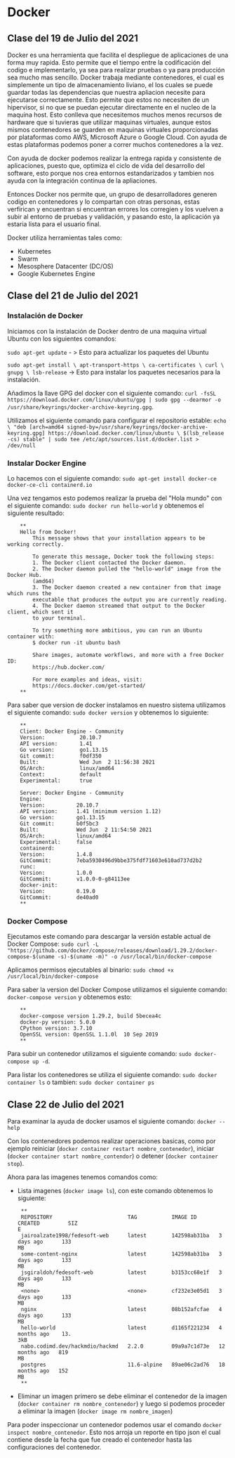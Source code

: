 # Docker

## Clase del 19 de Julio del 2021

Docker es una herramienta que facilita el despliegue de aplicaciones de una forma muy rapida.
Esto permite que el tiempo entre la codificación del codigo e implementarlo, ya sea para realizar pruebas o ya para producción sea mucho mas sencillo.
Docker trabaja mediante contenedores, el cual es simplemente un tipo de almacenamiento liviano, el los cuales se puede guardar todas las dependencias que nuestra apliacion necesite para ejecutarse correctamente. Esto permite que estos no necesiten de un hipervisor, si no que  se puedan ejecutar directamente en el nucleo de la maquina host.
Esto conlleva que necesitemos muchos menos recursos de hardware que si tuvieras que utilizar maquinas virtuales, aunque estos mismos contenedores se guarden en maquinas virtuales proporcionadas por plataformas como AWS, Microsoft Azure o Google Cloud. Con ayuda de estas plataformas podemos poner a correr muchos contenedores a la vez.

Con ayuda de docker podemos realizar la entrega rapida y consistente de aplicaciones, puesto que, optimiza el ciclo de vida del desarrollo del software, esto porque nos crea entornos estandarizados y tambien nos ayuda con la integración continua de la apliaciones.

Entonces Docker nos permite que, un grupo de desarrolladores generen codigo en contenedores y lo compartan con otras personas, estas verfirican y encuentran si encuentran errores los corregien y los vuelven a subir al entorno de pruebas y validación, y pasando esto, la aplicación ya estaria lista para el usuario final.

Docker utiliza herramientas tales como: 
 * Kubernetes
 * Swarm 
 * Mesosphere Datacenter (DC/OS)
 * Google Kubernetes Engine

## Clase del 21 de Julio del 2021

### Instalación de Docker

Iniciamos con la instalación de Docker dentro de una maquina virtual Ubuntu con los siguientes comandos: 

`sudo apt-get update` - > Esto para actualizar los paquetes del Ubuntu

`sudo apt-get install \
    apt-transport-https \
    ca-certificates \
    curl \
    gnupg \
    lsb-release` -> Esto para instalar los paquetes necesarios para la instalación.
 
Añadimos la llave GPG del docker con el siguiente comando: `curl -fsSL https://download.docker.com/linux/ubuntu/gpg | sudo gpg --dearmor -o /usr/share/keyrings/docker-archive-keyring.gpg`.
 
Utilizamos el siguiente comando para configurar el repositorio estable: `echo \
  "deb [arch=amd64 signed-by=/usr/share/keyrings/docker-archive-keyring.gpg] https://download.docker.com/linux/ubuntu \
  $(lsb_release -cs) stable" | sudo tee /etc/apt/sources.list.d/docker.list > /dev/null`


### Instalar Docker Engine 

Lo hacemos con el siguiente comando: `sudo apt-get install docker-ce docker-ce-cli containerd.io`

Una vez tengamos esto podemos realizar la prueba del "Hola mundo" con el siguiente comando: `sudo docker run hello-world` y obtenemos el siguiente resultado:

        ** 
        Hello from Docker!
            This message shows that your installation appears to be working correctly.

            To generate this message, Docker took the following steps:
            1. The Docker client contacted the Docker daemon.
            2. The Docker daemon pulled the "hello-world" image from the Docker Hub.
            (amd64)
            3. The Docker daemon created a new container from that image which runs the
            executable that produces the output you are currently reading.
            4. The Docker daemon streamed that output to the Docker client, which sent it
            to your terminal.

            To try something more ambitious, you can run an Ubuntu container with:
            $ docker run -it ubuntu bash

            Share images, automate workflows, and more with a free Docker ID:
            https://hub.docker.com/

            For more examples and ideas, visit:
            https://docs.docker.com/get-started/
        **

Para saber que version de docker instalamos en nuestro sistema utilizamos el siguiente comando: `sudo docker version` y obtenemos lo siguiente: 

        ** 
        Client: Docker Engine - Community
        Version:           20.10.7
        API version:       1.41
        Go version:        go1.13.15
        Git commit:        f0df350
        Built:             Wed Jun  2 11:56:38 2021
        OS/Arch:           linux/amd64
        Context:           default
        Experimental:      true

        Server: Docker Engine - Community
        Engine:
        Version:          20.10.7
        API version:      1.41 (minimum version 1.12)
        Go version:       go1.13.15
        Git commit:       b0f5bc3
        Built:            Wed Jun  2 11:54:50 2021
        OS/Arch:          linux/amd64
        Experimental:     false
        containerd:
        Version:          1.4.8
        GitCommit:        7eba5930496d9bbe375fdf71603e610ad737d2b2
        runc:
        Version:          1.0.0
        GitCommit:        v1.0.0-0-g84113ee
        docker-init:
        Version:          0.19.0
        GitCommit:        de40ad0
        **
 
### Docker Compose

Ejecutamos este comando para descargar la versión estable actual de Docker Compose: `sudo curl -L "https://github.com/docker/compose/releases/download/1.29.2/docker-compose-$(uname -s)-$(uname -m)" -o /usr/local/bin/docker-compose`

Aplicamos permisos ejecutables al binario: `sudo chmod +x /usr/local/bin/docker-compose`

Para saber la version del Docker Compose utilizamos el siguiente comando: `docker-compose version` y obtenemos esto:

        **
        docker-compose version 1.29.2, build 5becea4c
        docker-py version: 5.0.0
        CPython version: 3.7.10
        OpenSSL version: OpenSSL 1.1.0l  10 Sep 2019
        **

Para subir un contenedor utilizamos el siguiente comando: `sudo docker-compose up -d`.

Para listar los contenedores se utiliza el siguiente comando: `sudo docker container ls` o tambien: `sudo docker container ps`

## Clase 22 de Julio del 2021

Para examinar la ayuda de docker usamos el siguiente comando: `docker --help`

Con los contenedores podemos realizar operaciones basicas, como por ejemplo reiniciar (`docker container restart nombre_contenedor`), iniciar (`docker container start nombre_contendor`) o detener (`docker container stop`).

Ahora para las imagenes tenemos comandos como: 

 * Lista imagenes (`docker image ls`), con este comando obtenemos lo siguiente: 
 
        **
        REPOSITORY                        TAG           IMAGE ID       CREATED         SIZ                                                                E
        jairoalzate1998/fedesoft-web      latest        142598ab31ba   3 days ago      133                                                                MB
        some-content-nginx                latest        142598ab31ba   3 days ago      133                                                                MB
        jsgiraldoh/fedesoft-web           latest        b3153cc68e1f   3 days ago      133                                                                MB
        <none>                            <none>        cf232e3e05d1   3 days ago      133                                                                MB
        nginx                             latest        08b152afcfae   4 days ago      133                                                                MB
        hello-world                       latest        d1165f221234   4 months ago    13.                                                                3kB
        nabo.codimd.dev/hackmdio/hackmd   2.2.0         09a9a7c1d73e   12 months ago   819                                                                MB
        postgres                          11.6-alpine   89ae06c2ad76   18 months ago   152                                                                MB
        **
    
* Eliminar un imagen primero se debe eliminar el contenedor de la imagen (`docker container rm nombre_contenedor`) y luego si podemos proceder a eliminar la imagen (`docker image rm nombre_imagen`)

    
Para poder inspeccionar un contenedor podemos usar el comando `docker inspect nombre_contenedor`. Esto nos arroja un reporte en tipo json el cual contiene desde la fecha que fue creado el contenedor hasta las configuraciones del contenedor.
